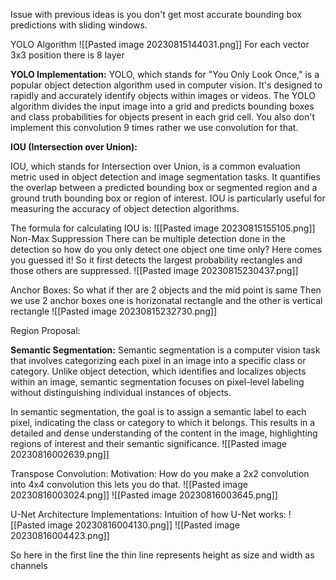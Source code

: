 Issue with previous ideas is you don't get most accurate bounding box predictions with sliding windows.

YOLO Algorithm
![[Pasted image 20230815144031.png]]
For each vector 3x3 position there is 8 layer 

**YOLO Implementation:** YOLO, which stands for "You Only Look Once," is a popular object detection algorithm used in computer vision. It's designed to rapidly and accurately identify objects within images or videos. The YOLO algorithm divides the input image into a grid and predicts bounding boxes and class probabilities for objects present in each grid cell.
You also don't implement this convolution 9 times rather we use convolution for that.

**IOU (Intersection over Union):**

IOU, which stands for Intersection over Union, is a common evaluation metric used in object detection and image segmentation tasks. It quantifies the overlap between a predicted bounding box or segmented region and a ground truth bounding box or region of interest. IOU is particularly useful for measuring the accuracy of object detection algorithms.

The formula for calculating IOU is:
![[Pasted image 20230815155105.png]]
Non-Max Suppression
There can be multiple detection done in the detection so how do you only detect one object one time only?
Here comes you guessed it!
So it first detects the largest probability rectangles and those others are suppressed. 
![[Pasted image 20230815230437.png]]


Anchor Boxes:
So what if ther are 2 objects and the mid point is same
Then we use 2 anchor boxes one is horizonatal rectangle and the other is vertical rectangle
![[Pasted image 20230815232730.png]]


Region Proposal:

**Semantic Segmentation:**
Semantic segmentation is a computer vision task that involves categorizing each pixel in an image into a specific class or category. Unlike object detection, which identifies and localizes objects within an image, semantic segmentation focuses on pixel-level labeling without distinguishing individual instances of objects.

In semantic segmentation, the goal is to assign a semantic label to each pixel, indicating the class or category to which it belongs. This results in a detailed and dense understanding of the content in the image, highlighting regions of interest and their semantic significance.
![[Pasted image 20230816002639.png]]

Transpose Convolution:
Motivation: How do you make a 2x2 convolution into 4x4 convolution this lets you do that.
![[Pasted image 20230816003024.png]]
![[Pasted image 20230816003645.png]]

U-Net Architecture Implementations:
Intuition of how U-Net works:
![[Pasted image 20230816004130.png]]
![[Pasted image 20230816004423.png]]

So here in the first line the thin line represents height as size
and width as channels
